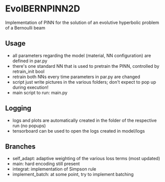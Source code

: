 # EvolBERNPINN2D
Implementation of PINN for the solution of an evolutive hyperbolic problem of a Bernoulli beam
## Usage
- all parameters regarding the model (material, NN configuration) are defined in par.py
- there's one standard NN that is used to pretrain the PINN, controlled by retrain_init bool
- retrain both NNs every time parameters in par.py are changed
- script just write pictures in the various folders; don't expect to pop up during execution!
- main script to run: main.py
## Logging
- logs and plots are automatically created in the folder of the respective run (no popups)
- tensorboard can be used to open the logs created in model/logs
## Branches
- self_adapt: adaptive weighting of the various loss terms (most updated)
- main: hard encoding still present
- integrat: implementation of Simpson rule
- implement_batch: at some point, try to implement batching
